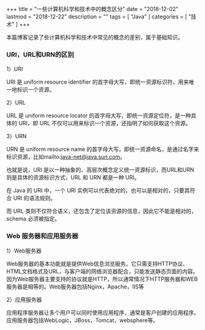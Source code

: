 +++
title = "一些计算机科学和技术中的概念区分"
date = "2018-12-02"
lastmod = "2018-12-22"
description = ""
tags = [
    "Java"
]
categories = [
    "技术"
]
+++

本篇博客记录了些计算机科学和技术中常见的概念的差别，属于基础知识。

<!--more-->

### URI，URL和URN的区别
1）URI

URI 是 uniform resource identifier 的首字母大写，即统一资源标识符，用来唯一地标识一个资源。

2）URL

URL 是 uniform resource locator 的首字母大写，即统一资源定位符，是一种具体的 URI，即 URL 不仅可以用来标识一个资源，还指明了如何获取这个资源。

3）URN

URN 是 uniform resource name 的首字母大写，即统一资源命名，是通过名字来标识资源，比如mailto:java-net@java.sun.com。

也就是说，URI 是以一种抽象的、高层次概念定义统一资源标识，而URL和URN则是具体的资源标识方式，URL 和 URN 都是一种 URI。

在 Java 的 URI 中，一个 URI 实例可以代表绝对的，也可以是相对的，只要其符合 URI 的语法规则。

而 URL 类则不仅符合语义，还包含了定位该资源的信息，因此它不能是相对的，schema 必须被指定。

### Web 服务器和应用服务器

1）Web服务器

Web服务器的基本功能就是提供Web信息浏览服务。它只需支持HTTP协议、HTML文档格式及URL，与客户端的网络浏览器配合，只能发送静态页面的内容。因为Web服务器主要支持的协议就是HTTP，所以通常情况下HTTP服务器和WEB服务器是相等的。Web服务器包括Nginx，Apache，IIS等

2）应用服务器

应用程序服务器让多个用户可以同时使用应用程序，通常是客户创建的应用程序。应用服务器包括WebLogic，JBoss，Tomcat，websphere等。

